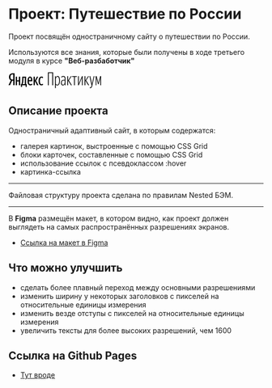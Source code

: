 # Проект: **Путешествие по России**

Проект посвящён одностраничному сайту о путешествии по России.

Используются все знания, которые были получены в ходе третьего модуля в курсе **"Веб-разбаботчик"**

<img src="./images/readme.logoY/logoY.svg" width="183" height="32">

## Описание проекта

Одностраничный адаптивный сайт, в которым содержатся:
* галерея картинок, выстроенные с помощью CSS Grid
* блоки карточек, составленные с помощью CSS Grid
* использование ссылок с псевдоклассом :hover
* картинка-ссылка
------
Файловая структуру проекта сделана по правилам Nested БЭМ.

------

В **Figma** размещён макет, в котором видно, как проект должен выглядеть на самых распространённых разрешениях экранов.
* [Ссылка на макет в Figma](https://www.figma.com/file/5S2WSbEFL6awjVWJ0NWL8Q/Sprint-3_-Russia-_-desktop-mobile?node-id=28503%3A0)


## Что можно улучшить

* сделать более плавный переход между основными разрешениями
* изменить ширину у некоторых заголовков с пикселей на относительные единицы измерения
* изменить везде отступы с пикселей на относительные единицы измерения
* увеличить тексты для более высоких разрешений, чем 1600

## Ссылка на Github Pages

* [Тут вроде](https://leyvon.github.io/russian-travel/index.html)
